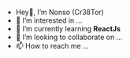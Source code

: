 - Hey👋, I’m Nonso (Cr38Tor)
- 👀 I’m interested in ...
- 🌱 I’m currently learning **ReactJs**
- 💞️ I’m looking to collaborate on ...
- 📫 How to reach me ...

<!---
NonsoBarn/NonsoBarn is a ✨ special ✨ repository because its `README.md` (this file) appears on your GitHub profile.
You can click the Preview link to take a look at your changes.
--->
